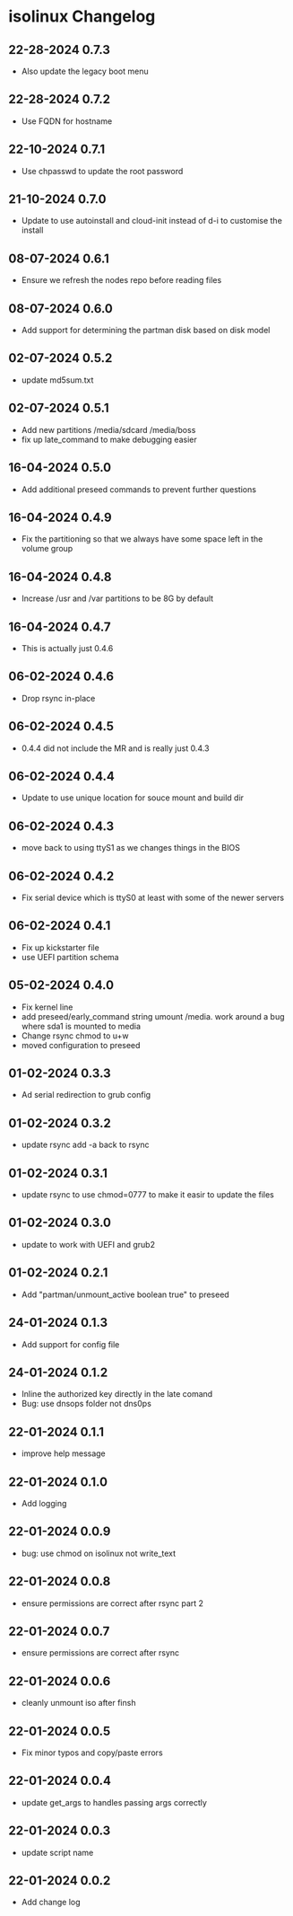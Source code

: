 # isolinux Changelog

## 22-28-2024 0.7.3
* Also update the legacy boot menu

## 22-28-2024 0.7.2
* Use FQDN for hostname

## 22-10-2024 0.7.1
* Use chpasswd to update the root password

## 21-10-2024 0.7.0
* Update to use autoinstall and cloud-init instead of d-i to customise the install

## 08-07-2024 0.6.1
* Ensure we refresh the nodes repo before reading files

## 08-07-2024 0.6.0
* Add support for determining the partman disk based on disk model

## 02-07-2024 0.5.2
* update md5sum.txt

## 02-07-2024 0.5.1
* Add new partitions /media/sdcard /media/boss
* fix up late_command to make debugging easier

## 16-04-2024 0.5.0
* Add additional preseed commands to prevent further questions

## 16-04-2024 0.4.9
* Fix the partitioning so that we always have some space left in the volume group

## 16-04-2024 0.4.8
* Increase /usr and /var partitions to be 8G by default

## 16-04-2024 0.4.7
* This is actually just 0.4.6

## 06-02-2024 0.4.6
* Drop rsync in-place

## 06-02-2024 0.4.5
* 0.4.4 did not include the MR and is really just 0.4.3

## 06-02-2024 0.4.4
* Update to use unique location for souce mount and build dir

## 06-02-2024 0.4.3
* move back to using ttyS1 as we changes things in the BIOS

## 06-02-2024 0.4.2
* Fix serial device which is ttyS0 at least with some of the newer servers

## 06-02-2024 0.4.1
* Fix up kickstarter file
* use UEFI partition schema

## 05-02-2024 0.4.0
* Fix kernel line
* add preseed/early_command string umount /media.  work around a bug where sda1 
  is mounted to media
* Change rsync chmod to u+w
* moved configuration to preseed

## 01-02-2024 0.3.3
* Ad serial redirection to grub config

## 01-02-2024 0.3.2
* update rsync add -a back to rsync

## 01-02-2024 0.3.1
* update rsync to use chmod=0777 to make it easir to update the files

## 01-02-2024 0.3.0
* update to work with UEFI and grub2

## 01-02-2024 0.2.1
* Add "partman/unmount\_active boolean true" to preseed

## 24-01-2024 0.1.3
* Add support for config file

## 24-01-2024 0.1.2
* Inline the authorized key directly in the late comand
* Bug: use dnsops folder not dns0ps

## 22-01-2024 0.1.1
* improve help message

## 22-01-2024 0.1.0
* Add logging

## 22-01-2024 0.0.9
* bug: use chmod on isolinux not write_text

## 22-01-2024 0.0.8
* ensure permissions are correct after rsync part 2

## 22-01-2024 0.0.7
* ensure permissions are correct after rsync

## 22-01-2024 0.0.6
* cleanly unmount iso after finsh

## 22-01-2024 0.0.5
* Fix minor typos and copy/paste errors

## 22-01-2024 0.0.4
* update get_args to handles passing args correctly

## 22-01-2024 0.0.3
* update script name

## 22-01-2024 0.0.2
* Add change log

